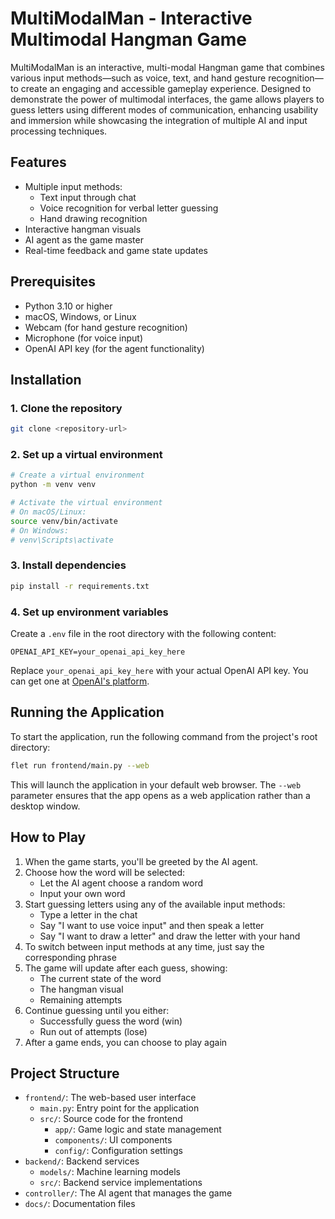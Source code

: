 # MultiModalMan - Interactive Multimodal Hangman Game

MultiModalMan is an interactive, multi-modal Hangman game that combines various input methods—such as voice, text, and hand gesture recognition—to create an engaging and accessible gameplay experience. Designed to demonstrate the power of multimodal interfaces, the game allows players to guess letters using different modes of communication, enhancing usability and immersion while showcasing the integration of multiple AI and input processing techniques.

## Features

- Multiple input methods:
  - Text input through chat
  - Voice recognition for verbal letter guessing
  - Hand drawing recognition
- Interactive hangman visuals
- AI agent as the game master
- Real-time feedback and game state updates

## Prerequisites

- Python 3.10 or higher
- macOS, Windows, or Linux
- Webcam (for hand gesture recognition)
- Microphone (for voice input)
- OpenAI API key (for the agent functionality)

## Installation

### 1. Clone the repository

```bash
git clone <repository-url>
```

### 2. Set up a virtual environment

```bash
# Create a virtual environment
python -m venv venv

# Activate the virtual environment
# On macOS/Linux:
source venv/bin/activate
# On Windows:
# venv\Scripts\activate
```

### 3. Install dependencies

```bash
pip install -r requirements.txt
```

### 4. Set up environment variables

Create a `.env` file in the root directory with the following content:

```
OPENAI_API_KEY=your_openai_api_key_here
```

Replace `your_openai_api_key_here` with your actual OpenAI API key. You can get one at [OpenAI's platform](https://platform.openai.com/).

## Running the Application

To start the application, run the following command from the project's root directory:

```bash
flet run frontend/main.py --web
```

This will launch the application in your default web browser. The `--web` parameter ensures that the app opens as a web application rather than a desktop window.

## How to Play

1. When the game starts, you'll be greeted by the AI agent.
2. Choose how the word will be selected:
   - Let the AI agent choose a random word
   - Input your own word
3. Start guessing letters using any of the available input methods:
   - Type a letter in the chat
   - Say "I want to use voice input" and then speak a letter
   - Say "I want to draw a letter" and draw the letter with your hand
4. To switch between input methods at any time, just say the corresponding phrase
5. The game will update after each guess, showing:
   - The current state of the word
   - The hangman visual
   - Remaining attempts
6. Continue guessing until you either:
   - Successfully guess the word (win)
   - Run out of attempts (lose)
7. After a game ends, you can choose to play again

## Project Structure

- `frontend/`: The web-based user interface
  - `main.py`: Entry point for the application
  - `src/`: Source code for the frontend
    - `app/`: Game logic and state management
    - `components/`: UI components
    - `config/`: Configuration settings
- `backend/`: Backend services
  - `models/`: Machine learning models
  - `src/`: Backend service implementations
- `controller/`: The AI agent that manages the game
- `docs/`: Documentation files
